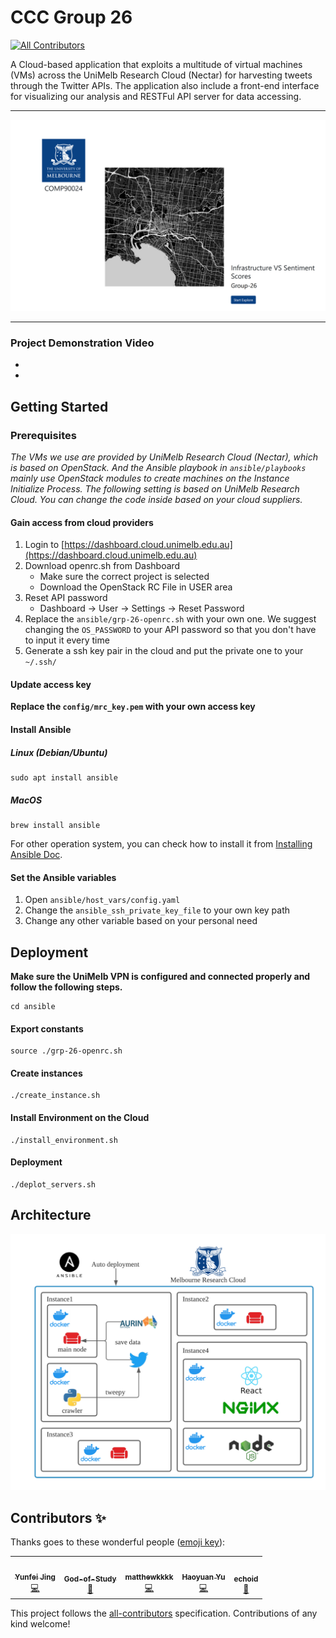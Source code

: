 # CCC Group 26
<!-- ALL-CONTRIBUTORS-BADGE:START - Do not remove or modify this section -->
[![All Contributors](https://img.shields.io/badge/all_contributors-5-orange.svg?style=flat-square)](#contributors-)
<!-- ALL-CONTRIBUTORS-BADGE:END -->


A Cloud-based application that exploits a multitude of virtual machines (VMs) across the UniMelb Research Cloud (Nectar) for harvesting tweets through the Twitter APIs. The application also include a front-end interface for visualizing our analysis and RESTFul API server for data accessing.

------

![home](./docs/home.png)

------

### Project Demonstration Video

- 

- 

  

## Getting Started

### Prerequisites

*The VMs we use are provided by UniMelb Research Cloud (Nectar), which is based on OpenStack. And the Ansible playbook in `ansible/playbooks` mainly use OpenStack modules to create machines on the Instance  Initialize Process. The following setting is based on UniMelb Research Cloud. You can change the code inside based on your cloud suppliers.*

#### Gain access from cloud providers

1. Login to [https://dashboard.cloud.unimelb.edu.au](https://dashboard.cloud.unimelb.edu.au)
2. Download openrc.sh from Dashboard
   - Make sure the correct project is selected
   - Download the OpenStack RC File in USER area
3. Reset API password
   - Dashboard -> User -> Settings -> Reset Password
4. Replace the `ansible/grp-26-openrc.sh` with your own one. We suggest changing the `OS_PASSWORD` to your API password so that you don't have to input it every time
5. Generate a ssh key pair in the cloud and put the private one to your `~/.ssh/`

#### Update access key

**Replace the `config/mrc_key.pem` with your own access key**

#### Install Ansible

##### Linux (Debian/Ubuntu)

```
sudo apt install ansible
```

##### MacOS

```
brew install ansible
```

For other operation system, you can check how to install it from [Installing Ansible Doc](https://docs.ansible.com/ansible/latest/installation_guide/intro_installation.html).

#### Set the Ansible variables

1. Open `ansible/host_vars/config.yaml`
2. Change the `ansible_ssh_private_key_file` to your own key path
3. Change any other variable based on your personal need

## Deployment

**Make sure the UniMelb VPN is configured and connected properly and follow the following steps.** 

```
cd ansible
```

#### Export constants

```
source ./grp-26-openrc.sh
```

#### Create instances

```
./create_instance.sh
```

#### Install Environment on the Cloud

```
./install_environment.sh
```

#### Deployment

```
./deplot_servers.sh
```

## Architecture

![architecture](./docs/architecture.png)

## Contributors ✨

Thanks goes to these wonderful people ([emoji key](https://allcontributors.org/docs/en/emoji-key)):

<!-- ALL-CONTRIBUTORS-LIST:START - Do not remove or modify this section -->
<!-- prettier-ignore-start -->
<!-- markdownlint-disable -->
<table>
  <tr>
    <td align="center"><a href="https://www.linkedin.com/in/yunfeijing/"><img src="https://avatars.githubusercontent.com/u/18676002?v=4?s=100" width="100px;" alt=""/><br /><sub><b>Yunfei Jing</b></sub></a><br /><a href="https://github.com/yunfeijing/ccc-p2/commits?author=yunfeijing" title="Code">💻</a></td>
    <td align="center"><a href="https://github.com/God-of-Study"><img src="https://avatars.githubusercontent.com/u/52060881?v=4?s=100" width="100px;" alt=""/><br /><sub><b>God-of-Study</b></sub></a><br /><a href="#data-God-of-Study" title="Data">🔣</a></td>
    <td align="center"><a href="https://github.com/matthewkkkk"><img src="https://avatars.githubusercontent.com/u/53592281?v=4?s=100" width="100px;" alt=""/><br /><sub><b>matthewkkkk</b></sub></a><br /><a href="https://github.com/yunfeijing/ccc-p2/commits?author=matthewkkkk" title="Code">💻</a></td>
    <td align="center"><a href="https://github.com/HarryHaoyuan"><img src="https://avatars.githubusercontent.com/u/61959614?v=4?s=100" width="100px;" alt=""/><br /><sub><b>Haoyuan Yu</b></sub></a><br /><a href="https://github.com/yunfeijing/ccc-p2/commits?author=HarryHaoyuan" title="Code">💻</a></td>
    <td align="center"><a href="https://github.com/echoid"><img src="https://avatars.githubusercontent.com/u/49063360?v=4?s=100" width="100px;" alt=""/><br /><sub><b>echoid</b></sub></a><br /><a href="#data-echoid" title="Data">🔣</a></td>
  </tr>
</table>

<!-- markdownlint-restore -->
<!-- prettier-ignore-end -->

<!-- ALL-CONTRIBUTORS-LIST:END -->

This project follows the [all-contributors](https://github.com/all-contributors/all-contributors) specification. Contributions of any kind welcome!

